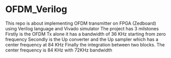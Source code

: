 # OFDM_Verilog
This repo is about implementing OFDM transmitter on FPGA (Zedboard) using Verilog language and Vivado simulator
The project has 3 milstones Firstly is the OFDM Tx alone it has a bandwidth of 36 KHz starting from zero frequency
Secondly is the Up converter and the Up sampler which has a center frequency at 84 KHz
Finally the integration between two blocks. The center frequency is 84 KHz with 72KHz bandwidth
